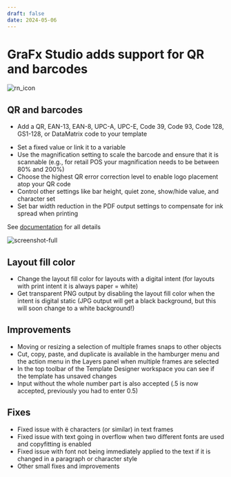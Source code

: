 ```yaml
---
draft: false
date: 2024-05-06
---
```


# GraFx Studio adds support for QR and barcodes

![rn_icon](https://chilipublishdocs.imgix.net/logos/CHILI_LOGOS_OK-10.svg)

## QR and barcodes

- Add a QR, EAN-13, EAN-8, UPC-A, UPC-E, Code 39, Code 93, Code 128, GS1-128, or DataMatrix code to your template
<!-- more -->
- Set a fixed value or link it to a variable
- Use the magnification setting to scale the barcode and ensure that it is scannable (e.g., for retail POS your magnification needs to be between 80% and 200%)
- Choose the highest QR error correction level to enable logo placement atop your QR code
- Control other settings like bar height, quiet zone, show/hide value, and character set
- Set bar width reduction in the PDF output settings to compensate for ink spread when printing

See [documentation](/GraFx-Studio/concepts/barcodes/) for all details

![screenshot-full](/release-notes/releasenotesassets/barcodes1.gif)

## Layout fill color

- Change the layout fill color for layouts with a digital intent (for layouts with print intent it is always paper = white)
- Get transparent PNG output by disabling the layout fill color when the intent is digital static (JPG output will get a black background, but this will soon change to a white background!)

## Improvements

- Moving or resizing a selection of multiple frames snaps to other objects
- Cut, copy, paste, and duplicate is available in the hamburger menu and the action menu in the Layers panel when multiple frames are selected 
- In the top toolbar of the Template Designer workspace you can see if the template has unsaved changes
- Input without the whole number part is also accepted (.5 is now accepted, previously you had to enter 0.5)

## Fixes

- Fixed issue with ë characters (or similar) in text frames
- Fixed issue with text going in overflow when two different fonts are used and copyfitting is enabled
- Fixed issue with font not being immediately applied to the text if it is changed in a paragraph or character style
- Other small fixes and improvements
